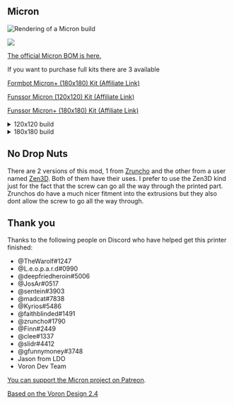 ## Micron
![Rendering of a Micron build](https://github.com/PrintersForAnts/Micron/assets/12398294/6084ce95-06f8-4391-bb22-0c11cae98a66)

[![](https://img.shields.io/discord/825469421346226226?color=teal&label=Micron&logo=discord&logoColor=fafafa)](https://discord.gg/doomcube)

[The official Micron BOM is here.](https://docs.google.com/spreadsheets/d/1caKSc-EukVpRgN67_by_hdzVPlExSRQ66j3OXlEmcCU)

If you want to purchase full kits there are 3 available 

<a href="https://www.formbot3d.com/products/presale-voron-micron-180mm-high-quality-corexy-3d-printer-kit?DIST=Rk9OHl4%3D" rel="nofollow">Formbot Micron+ (180x180) Kit (Affiliate Link)</a>

<a href="https://s.click.aliexpress.com/e/_DBeQGFb" rel="nofollow">Funssor Micron (120x120) Kit (Affiliate Link)</a>

<a href="https://s.click.aliexpress.com/e/_Dd6tmYz" rel="nofollow">Funssor Micron+ (180x180) Kit (Affiliate Link)</a>



<details> 
   <summary>
    120x120 build
    </summary>

## Frame Extrusions
Misumi Part #  |Qty | Notes
 ----|----|----|
HFS3-1515-300 |4 | Blind holes need to be drilled
HFS3-1515-220 |10| Ends need to be tapped (M3)
HFS3-1515-205 |2 |
HFS3-1515-190 |1 |
HFS3-1515-120 |1 |

## Linear Rails
Part  | Qty | Length
-----|----|-----|
MGN7H | 6 | 150mm
MGN9C OR MGN9H | 1 | 150mm
</details>


<details>
    <summary>
    180x180 build
    </summary>
    
## Frame Extrusions
Misumi Part #  |Qty | Notes
 ----|----|----|
HFS3-1515-350 |4 | Blind holes need to be drilled
HFS3-1515-280 |10| Ends need to be tapped (M3)
HFS3-1515-265 |2 |
HFS3-1515-250 |1 |
HFS3-1515-180 |1 |

## Linear Rails
Part  | Qty | Length
-----|-----|-----|
MGN7H | 6 | 220mm
MGN9C OR MGN9H | 1 | 220mm 
</details>

## No Drop Nuts
There are 2 versions of this mod, 1 from [Zruncho](https://github.com/VoronDesign/VoronUsers/tree/master/printer_mods/zruncho/V0_No_Drop_Nuts) and the other from a user named [Zen3D](https://github.com/VoronDesign/VoronUsers/tree/master/printer_mods/Zen3D/V0_1515_T-nut/). Both of them have their uses. I prefer to use the Zen3D kind just for the fact that the screw can go all the way through the printed part. Zrunchos do have a much nicer fitment into the extrusions but they also dont allow the screw to go all the way through.

## Thank you
Thanks to the following people on Discord who have helped get this printer finished:

- @TheWarolf#1247
- @L.e.o.p.a.r.d#0990
- @deepfriedheroin#5006
- @JosAr#0517
- @sentein#3903
- @madcat#7838
- @Kyrios#5486
- @faithblinded#1491
- @zruncho#1790
- @Finn#2449
- @clee#1337
- @slidr#4412
- @gfunnymoney#3748
- Jason from LDO
- Voron Dev Team

[You can support the Micron project on Patreon](https://www.patreon.com/user?u=27661824&fan_landing=true).

[Based on the Voron Design 2.4](https://github.com/VoronDesign/Voron-2)
